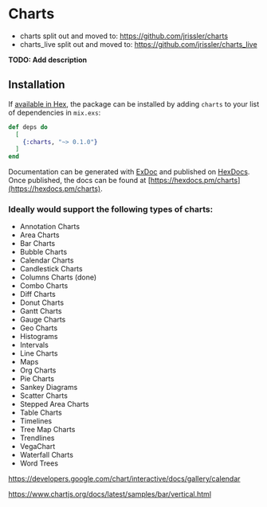 # Charts

- charts split out and moved to: https://github.com/jrissler/charts
- charts_live split out and moved to: https://github.com/jrissler/charts_live

**TODO: Add description**

## Installation

If [available in Hex](https://hex.pm/docs/publish), the package can be installed
by adding `charts` to your list of dependencies in `mix.exs`:

```elixir
def deps do
  [
    {:charts, "~> 0.1.0"}
  ]
end
```

Documentation can be generated with [ExDoc](https://github.com/elixir-lang/ex_doc)
and published on [HexDocs](https://hexdocs.pm). Once published, the docs can
be found at [https://hexdocs.pm/charts](https://hexdocs.pm/charts).

### Ideally would support the following types of charts:

- Annotation Charts
- Area Charts
- Bar Charts
- Bubble Charts
- Calendar Charts
- Candlestick Charts
- Columns Charts (done)
- Combo Charts
- Diff Charts
- Donut Charts
- Gantt Charts
- Gauge Charts
- Geo Charts
- Histograms
- Intervals
- Line Charts
- Maps
- Org Charts
- Pie Charts
- Sankey Diagrams
- Scatter Charts
- Stepped Area Charts
- Table Charts
- Timelines
- Tree Map Charts
- Trendlines
- VegaChart
- Waterfall Charts
- Word Trees

https://developers.google.com/chart/interactive/docs/gallery/calendar

https://www.chartjs.org/docs/latest/samples/bar/vertical.html
